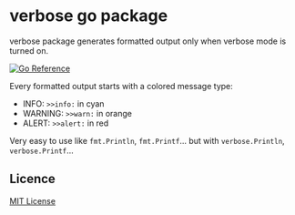 # verbose go package 

verbose package generates formatted output only when verbose mode is turned on.

[![Go Reference](https://pkg.go.dev/badge/github.com/sunraylab/verbose.svg)](https://pkg.go.dev/github.com/sunraylab/verbose)

Every formatted output starts with a colored message type:
  - INFO: `>>info:` in cyan 
  - WARNING: `>>warn:` in orange 
  - ALERT: `>>alert:` in red 

Very easy to use like ``fmt.Println``, ``fmt.Printf``... but with `verbose.Println`, ``verbose.Printf``...

## Licence

[MIT License](LICENSE)